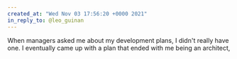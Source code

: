```yaml
---
created_at: "Wed Nov 03 17:56:20 +0000 2021"
in_reply_to: @leo_guinan
---
```


When managers asked me about my development plans, I didn't really have one. I eventually came up with a plan that ended with me being an architect,